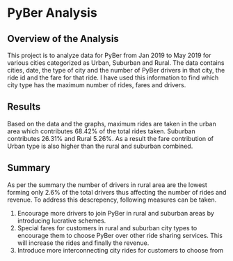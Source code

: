 # PyBer Analysis

## Overview of the Analysis
This project is to analyze data for PyBer from Jan 2019 to May 2019 for various cities categorized as Urban, Suburban and Rural. The data contains cities, date, the type of city and the number of PyBer drivers in that city, the ride id and the fare for that ride. I have used this information to find which city type has the maximum number of rides, fares and drivers. 

## Results
Based on the data and the graphs, maximum rides are taken in the urban area which contributes 68.42% of the total rides taken. Suburban contributes 26.31% and Rural 5.26%. As a result the fare contribution of Urban type is also higher than the rural and suburban combined.

## Summary
As per the summary the number of drivers in rural area are the lowest forming only 2.6% of the total drivers thus affecting the number of rides and revenue.
To address this descrepency, following measures can be taken.
1. Encourage more drivers to join PyBer in rural and suburban areas by introducing lucrative schemes.
2. Special fares for customers in rural and suburban city types to encourage them to choose PyBer over other ride sharing services. This will increase the rides and finally the revenue.
3. Introduce more interconnecting city rides for customers to choose from
